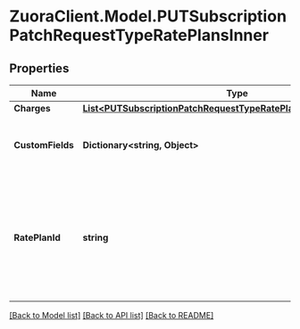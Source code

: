 # ZuoraClient.Model.PUTSubscriptionPatchRequestTypeRatePlansInner

## Properties

Name | Type | Description | Notes
------------ | ------------- | ------------- | -------------
**Charges** | [**List&lt;PUTSubscriptionPatchRequestTypeRatePlansInnerChargesInner&gt;**](PUTSubscriptionPatchRequestTypeRatePlansInnerChargesInner.md) |  | [optional] 
**CustomFields** | **Dictionary&lt;string, Object&gt;** | Container for custom fields of a Rate Plan object.  | [optional] 
**RatePlanId** | **string** | The rate plan id in any version of the subscription. This will be linked to the only one rate plan in the current version. | [optional] 

[[Back to Model list]](../README.md#documentation-for-models) [[Back to API list]](../README.md#documentation-for-api-endpoints) [[Back to README]](../README.md)

